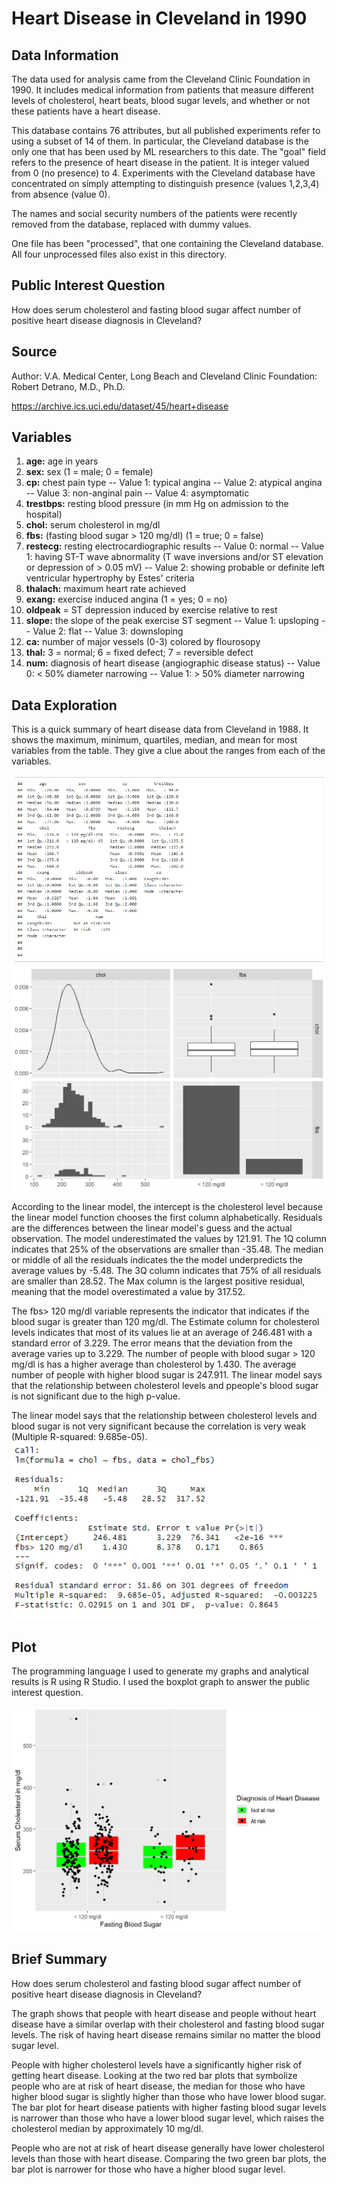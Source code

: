 # Heart Disease in Cleveland in 1990

## Data Information
The data used for analysis came from the Cleveland Clinic Foundation in 1990. It includes medical information from patients that measure different levels of cholesterol, heart beats, blood sugar levels, and whether or not these patients have a heart disease.

This database contains 76 attributes, but all published experiments
refer to using a subset of 14 of them. In particular, the Cleveland
database is the only one that has been used by ML researchers to 
this date. The "goal" field refers to the presence of heart disease
in the patient. It is integer valued from 0 (no presence) to 4.
Experiments with the Cleveland database have concentrated on simply
attempting to distinguish presence (values 1,2,3,4) from absence (value
0).  

The names and social security numbers of the patients were recently 
removed from the database, replaced with dummy values.

One file has been "processed", that one containing the Cleveland 
database. All four unprocessed files also exist in this directory.

## Public Interest Question
How does serum cholesterol and fasting blood sugar affect number of positive heart disease diagnosis in Cleveland?

## Source
Author: V.A. Medical Center, Long Beach and Cleveland Clinic Foundation:
	  Robert Detrano, M.D., Ph.D.
	  
https://archive.ics.uci.edu/dataset/45/heart+disease

## Variables
1. **age:** age in years
2. **sex:** sex (1 = male; 0 = female)
3. **cp:** chest pain type
      -- Value 1: typical angina
      -- Value 2: atypical angina
      -- Value 3: non-anginal pain
      -- Value 4: asymptomatic
4. **trestbps:** resting blood pressure (in mm Hg on admission to the hospital)
5. **chol:** serum cholesterol in mg/dl
6. **fbs:** (fasting blood sugar > 120 mg/dl)  (1 = true; 0 = false)
7. **restecg:** resting electrocardiographic results
      -- Value 0: normal
      -- Value 1: having ST-T wave abnormality (T wave inversions and/or ST elevation or depression of > 0.05 mV)
      -- Value 2: showing probable or definite left ventricular hypertrophy by Estes' criteria
8. **thalach:** maximum heart rate achieved
9. **exang:** exercise induced angina (1 = yes; 0 = no)
10. **oldpeak** = ST depression induced by exercise relative to rest
11. **slope:** the slope of the peak exercise ST segment
      -- Value 1: upsloping
      -- Value 2: flat
      -- Value 3: downsloping
12. **ca:** number of major vessels (0-3) colored by flourosopy
13. **thal:** 3 = normal; 6 = fixed defect; 7 = reversible defect
14. **num:** diagnosis of heart disease (angiographic disease status)
      -- Value 0: < 50% diameter narrowing
      -- Value 1: > 50% diameter narrowing

## Data Exploration
This is a quick summary of heart disease data from Cleveland in 1988. It shows the maximum, minimum, quartiles, median, and mean for most variables from the table. They give a clue about the ranges from each of the variables.

![Image](https://github.com/SMarbella/Cleveland-Heart-Disease-1990/blob/main/Data%20Exploration.png)
![Image](https://github.com/SMarbella/Cleveland-Heart-Disease-1990/blob/main/Data%20Exploration%20ggpairs.png)

According to the linear model, the intercept is the cholesterol level because the linear model function chooses the first column alphabetically. Residuals are the differences between the linear model's guess and the actual observation. The model underestimated the values by 121.91. The 1Q column indicates that 25% of the observations are smaller than -35.48. The median or middle of all the residuals indicates the the model underpredicts the average values by -5.48. The 3Q column indicates that 75% of all residuals are smaller than 28.52. The Max column is the largest positive residual, meaning that the model overestimated a value by 317.52.

The fbs> 120 mg/dl variable represents the indicator that indicates if the blood sugar is greater than 120 mg/dl. The Estimate column for cholesterol levels indicates that most of its values lie at an average of 246.481 with a standard error of 3.229. The error means that the deviation from the average varies up to 3.229. The number of people with blood sugar > 120 mg/dl is has a higher average than cholesterol by 1.430. The average number of people with higher blood sugar is 247.911. The linear model says that the relationship between cholesterol levels and ppeople's blood sugar is not significant due to the high p-value.

The linear model says that the relationship between cholesterol levels and blood sugar is not very significant because the correlation is very weak (Multiple R-squared: 9.685e-05).
![Image](https://github.com/SMarbella/Cleveland-Heart-Disease-1990/blob/main/Linear%20Model.png)

## Plot
The programming language I used to generate my graphs and analytical results is R using R Studio. I used the boxplot graph to answer the public interest question.

![Image](https://github.com/SMarbella/Cleveland-Heart-Disease-1990/blob/main/Heart%20Disease%20Boxplot.png)

## Brief Summary
How does serum cholesterol and fasting blood sugar affect number of positive heart disease diagnosis in Cleveland?

The graph shows that people with heart disease and people without heart disease have a similar overlap with their cholesterol and fasting blood sugar levels. The risk of having heart disease remains similar no matter the blood sugar level.

People with higher cholesterol levels have a significantly higher risk of getting heart disease. Looking at the two red bar plots that symbolize people who are at risk of heart disease, the median for those who have higher blood sugar is slightly higher than those who have lower blood sugar. The bar plot for heart disease patients with higher fasting blood sugar levels is narrower than those who have a lower blood sugar level, which raises the cholesterol median by approximately 10 mg/dl.

People who are not at risk of heart disease generally have lower cholesterol levels than those with heart disease. Comparing the two green bar plots, the bar plot is narrower for those who have a higher blood sugar level.

